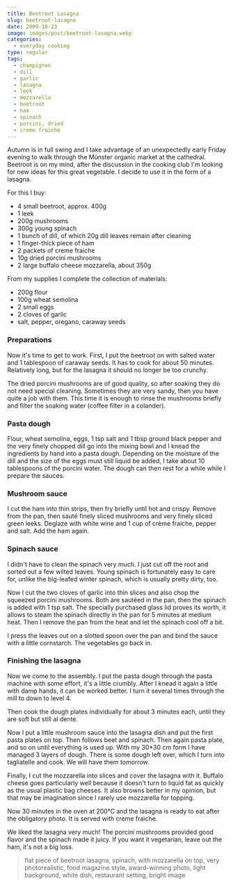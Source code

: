 ```yaml
---
title: Beetroot Lasagna
slug: beetroot-lasagna
date: 2009-10-23
image: images/post/beetroot-lasagna.webp
categories: 
  - everyday cooking
type: regular
tags: 
  - champignon
  - dill
  - garlic
  - lasagna
  - leek
  - mozzarella
  - beetroot
  - ham
  - spinach
  - porcini, dried
  - creme fraiche
---
```


Autumn is in full swing and I take advantage of an unexpectedly early Friday evening to walk through the Münster organic market at the cathedral. Beetroot is on my mind, after the discussion in the cooking club I'm looking for new ideas for this great vegetable. I decide to use it in the form of a lasagna.

For this I buy:

* 4 small beetroot, approx. 400g 
* 1 leek 
* 200g mushrooms 
* 300g young spinach 
* 1 bunch of dill, of which 20g dill leaves remain after cleaning 
* 1 finger-thick piece of ham 
* 2 packets of creme fraiche 
* 10g dried porcini mushrooms 
* 2 large buffalo cheese mozzarella, about 350g

From my supplies I complete the collection of materials: 

* 200g flour 
* 100g wheat semolina 
* 2 small eggs 
* 2 cloves of garlic 
* salt, pepper, oregano, caraway seeds

### Preparations

Now it's time to get to work. First, I put the beetroot on with salted water and 1 tablespoon of caraway seeds. It has to cook for about 50 minutes. Relatively long, but for the lasagna it should no longer be too crunchy.

The dried porcini mushrooms are of good quality, so after soaking they do not need special cleaning. Sometimes they are very sandy, then you have quite a job with them. This time it is enough to rinse the mushrooms briefly and filter the soaking water (coffee filter in a colander).

### Pasta dough

Flour, wheat semolina, eggs, 1 tsp salt and 1 tbsp ground black pepper and the very finely chopped dill go into the mixing bowl and I knead the ingredients by hand into a pasta dough. Depending on the moisture of the dill and the size of the eggs must still liquid be added, I take about 10 tablespoons of the porcini water. The dough can then rest for a while while I prepare the sauces.

### Mushroom sauce

I cut the ham into thin strips, then fry briefly until hot and crispy. Remove from the pan, then sauté finely sliced mushrooms and very finely sliced green leeks. Deglaze with white wine and 1 cup of crème fraiche, pepper and salt. Add the ham again.

### Spinach sauce

I didn't have to clean the spinach very much. I just cut off the root and sorted out a few wilted leaves. Young spinach is fortunately easy to care for, unlike the big-leafed winter spinach, which is usually pretty dirty, too.

Now I cut the two cloves of garlic into thin slices and also chop the squeezed porcini mushrooms. Both are sautéed in the pan, then the spinach is added with 1 tsp salt. The specially purchased glass lid proves its worth, it allows to steam the spinach directly in the pan for 5 minutes at medium heat. Then I remove the pan from the heat and let the spinach cool off a bit.

I  press the leaves out on a slotted spoon over the pan and bind the sauce with a little cornstarch. The vegetables go back in.

### Finishing the lasagna

Now we come to the assembly. I put the pasta dough through the pasta machine with some effort, it's a little crumbly. After I knead it again a little with damp hands, it can be worked better. I turn it several times through the mill to down to level 4.

Then cook the dough plates individually for about 3 minutes each, until they are soft but still al dente.

Now I put a little mushroom sauce into the lasagna dish and put the first pasta plates on top. Then follows beet and spinach. Then again pasta plate, and so on until everything is used up. With my 30\*30 cm form I have managed 3 layers of dough. There is some dough left over, which I turn into tagliatelle and cook. We will have them tomorrow.

Finally, I cut the mozzarella into slices and cover the lasagna with it. Buffalo cheese goes particularly well because it doesn't turn to liquid fat as quickly as the usual plastic bag cheeses. It also browns better in my opinion, but that may be imagination since I rarely use mozzarella for topping.

Now 30 minutes in the oven at 200°C and the lasagna is ready to eat after the obligatory photo. It is served with creme fraiche.

We liked the lasagna very much! The porcini mushrooms provided good flavor and the spinach made it juicy. If you want it vegetarian, leave out the ham, it's not a big loss.

> flat piece of beetroot lasagna, spinach, with mozzarella on top, very photorealistic, food magazine style, award-winning photo, light background, white dish, restaurant setting, bright image